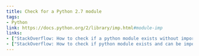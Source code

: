 ```yaml
---
title: Check for a Python 2.7 module
tags:
- Python
link: https://docs.python.org/2/library/imp.html#module-imp
links:
- ["StackOverflow: How to check if a python module exists without importing it",https://stackoverflow.com/questions/14050281/how-to-check-if-a-python-module-exists-without-importing-it]
- ["StackOverflow: How to check if python module exists and can be imported",https://stackoverflow.com/questions/5847934/how-to-check-if-python-module-exists-and-can-be-imported]
---
```


